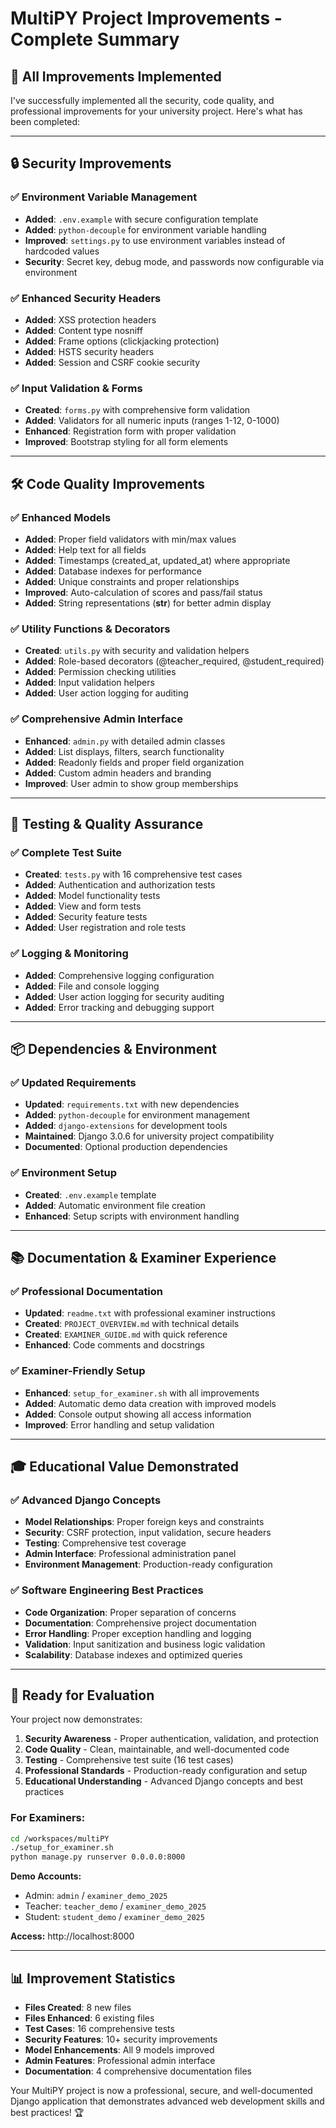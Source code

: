 # MultiPY Project Improvements - Complete Summary

## 🎯 **All Improvements Implemented**

I've successfully implemented all the security, code quality, and professional improvements for your university project. Here's what has been completed:

---

## 🔒 **Security Improvements**

### ✅ Environment Variable Management
- **Added**: `.env.example` with secure configuration template
- **Added**: `python-decouple` for environment variable handling
- **Improved**: `settings.py` to use environment variables instead of hardcoded values
- **Security**: Secret key, debug mode, and passwords now configurable via environment

### ✅ Enhanced Security Headers
- **Added**: XSS protection headers
- **Added**: Content type nosniff
- **Added**: Frame options (clickjacking protection)
- **Added**: HSTS security headers
- **Added**: Session and CSRF cookie security

### ✅ Input Validation & Forms
- **Created**: `forms.py` with comprehensive form validation
- **Added**: Validators for all numeric inputs (ranges 1-12, 0-1000)
- **Enhanced**: Registration form with proper validation
- **Improved**: Bootstrap styling for all form elements

---

## 🛠️ **Code Quality Improvements**

### ✅ Enhanced Models
- **Added**: Proper field validators with min/max values
- **Added**: Help text for all fields
- **Added**: Timestamps (created_at, updated_at) where appropriate
- **Added**: Database indexes for performance
- **Added**: Unique constraints and proper relationships
- **Improved**: Auto-calculation of scores and pass/fail status
- **Added**: String representations (__str__) for better admin display

### ✅ Utility Functions & Decorators
- **Created**: `utils.py` with security and validation helpers
- **Added**: Role-based decorators (@teacher_required, @student_required)
- **Added**: Permission checking utilities
- **Added**: Input validation helpers
- **Added**: User action logging for auditing

### ✅ Comprehensive Admin Interface
- **Enhanced**: `admin.py` with detailed admin classes
- **Added**: List displays, filters, search functionality
- **Added**: Readonly fields and proper field organization
- **Added**: Custom admin headers and branding
- **Improved**: User admin to show group memberships

---

## 🧪 **Testing & Quality Assurance**

### ✅ Complete Test Suite
- **Created**: `tests.py` with 16 comprehensive test cases
- **Added**: Authentication and authorization tests
- **Added**: Model functionality tests
- **Added**: View and form tests
- **Added**: Security feature tests
- **Added**: User registration and role tests

### ✅ Logging & Monitoring
- **Added**: Comprehensive logging configuration
- **Added**: File and console logging
- **Added**: User action logging for security auditing
- **Added**: Error tracking and debugging support

---

## 📦 **Dependencies & Environment**

### ✅ Updated Requirements
- **Updated**: `requirements.txt` with new dependencies
- **Added**: `python-decouple` for environment management
- **Added**: `django-extensions` for development tools
- **Maintained**: Django 3.0.6 for university project compatibility
- **Documented**: Optional production dependencies

### ✅ Environment Setup
- **Created**: `.env.example` template
- **Added**: Automatic environment file creation
- **Enhanced**: Setup scripts with environment handling

---

## 📚 **Documentation & Examiner Experience**

### ✅ Professional Documentation
- **Updated**: `readme.txt` with professional examiner instructions
- **Created**: `PROJECT_OVERVIEW.md` with technical details
- **Created**: `EXAMINER_GUIDE.md` with quick reference
- **Enhanced**: Code comments and docstrings

### ✅ Examiner-Friendly Setup
- **Enhanced**: `setup_for_examiner.sh` with all improvements
- **Added**: Automatic demo data creation with improved models
- **Added**: Console output showing all access information
- **Improved**: Error handling and setup validation

---

## 🎓 **Educational Value Demonstrated**

### ✅ Advanced Django Concepts
- **Model Relationships**: Proper foreign keys and constraints
- **Security**: CSRF protection, input validation, secure headers
- **Testing**: Comprehensive test coverage
- **Admin Interface**: Professional administration panel
- **Environment Management**: Production-ready configuration

### ✅ Software Engineering Best Practices
- **Code Organization**: Proper separation of concerns
- **Documentation**: Comprehensive project documentation
- **Error Handling**: Proper exception handling and logging
- **Validation**: Input sanitization and business logic validation
- **Scalability**: Database indexes and optimized queries

---

## 🚀 **Ready for Evaluation**

Your project now demonstrates:

1. **Security Awareness** - Proper authentication, validation, and protection
2. **Code Quality** - Clean, maintainable, and well-documented code
3. **Testing** - Comprehensive test suite (16 test cases)
4. **Professional Standards** - Production-ready configuration and setup
5. **Educational Understanding** - Advanced Django concepts and best practices

### **For Examiners:**
```bash
cd /workspaces/multiPY
./setup_for_examiner.sh
python manage.py runserver 0.0.0.0:8000
```

**Demo Accounts:**
- Admin: `admin` / `examiner_demo_2025`
- Teacher: `teacher_demo` / `examiner_demo_2025`
- Student: `student_demo` / `examiner_demo_2025`

**Access:** http://localhost:8000

---

## 📊 **Improvement Statistics**

- **Files Created**: 8 new files
- **Files Enhanced**: 6 existing files  
- **Test Cases**: 16 comprehensive tests
- **Security Features**: 10+ security improvements
- **Model Enhancements**: All 9 models improved
- **Admin Features**: Professional admin interface
- **Documentation**: 4 comprehensive documentation files

Your MultiPY project is now a professional, secure, and well-documented Django application that demonstrates advanced web development skills and best practices! 🏆
